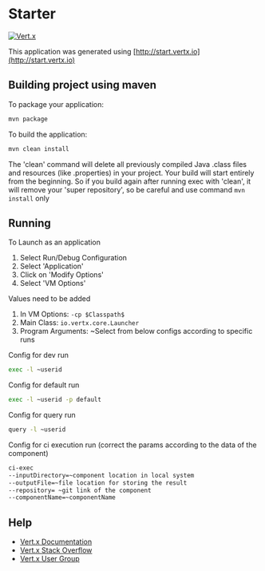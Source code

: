 # Starter

[![Vert.x](https://img.shields.io/badge/vert.x-5.0.3-purple.svg)](https://vertx.io)

This application was generated using [http://start.vertx.io](http://start.vertx.io)

## Building project using maven

To package your application:

```bash
mvn package
```

To build the application:

```bash
mvn clean install
```

The 'clean' command will delete all previously compiled Java .class files
and resources (like .properties) in your project.
Your build will start entirely from the beginning.
So if you build again after running exec with 'clean',
it will remove your 'super repository', so be careful and use command `mvn install` only

## Running

To Launch as an application

1. Select Run/Debug Configuration
2. Select 'Application'
3. Click on 'Modify Options'
4. Select 'VM Options'

Values need to be added

1. In VM Options: `-cp $Classpath$`
2. Main Class: `io.vertx.core.Launcher`
3. Program Arguments: ~Select from below configs according to specific runs

Config for dev run

```bash
exec -l ~userid
```

Config for default run

```bash
exec -l ~userid -p default
```

Config for query run

```bash
query -l ~userid
```

Config for ci execution run (correct the params according to the data of the component)

```bash
ci-exec
--inputDirectory=~component location in local system
--outputFile=~file location for storing the result
--repository= ~git link of the component
--componentName=~componentName
```

## Help

* [Vert.x Documentation](https://vertx.io/docs/)
* [Vert.x Stack Overflow](https://stackoverflow.com/questions/tagged/vert.x?sort=newest&pageSize=15)
* [Vert.x User Group](https://groups.google.com/forum/?fromgroups#!forum/vertx)
